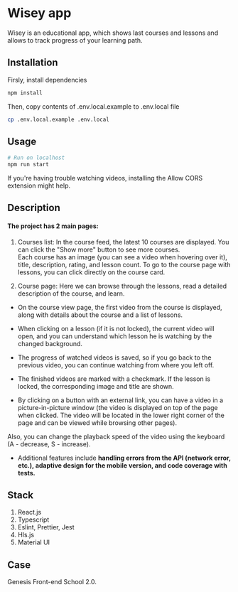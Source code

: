 # Wisey app

Wisey is an educational app, which shows last courses and lessons and allows to track progress of your learning path. 

## Installation

Firsly, install dependencies
```bash
npm install
```


Then, copy contents of .env.local.example to .env.local file
```bash
cp .env.local.example .env.local
```

## Usage

```bash
# Run on localhost
npm run start

```

If you're having trouble watching videos, installing the Allow CORS extension might help.

## Description
#### The project has 2 main pages:
1) Courses list: In the course feed, the latest 10 courses are displayed. You can click the "Show more" button to see more courses.   
 Each course has an image (you can see a video when hovering over it), title, description, rating, and lesson count. To go to the course page with lessons, you can click directly on the course card.


2) Course page: Here we can browse through the lessons, read a detailed description of the course, and learn.
 

 - On the course view page, the first video from the course is displayed, along with details about the course and a list of lessons. 
- When clicking on a lesson (if it is not locked), the current video will open, and you can understand which lesson he is watching by the changed background. 
- The progress of watched videos is saved, so if you go back to the previous video, you can continue watching from where you left off. 
- The finished videos are marked with a checkmark. If the lesson is locked, the corresponding image and title are shown.

- By clicking on a button with an external link, you can have a video in a picture-in-picture window (the video is displayed on top of the page when clicked. The video will be located in the lower right corner of the page and can be viewed while browsing other pages). 

Also, you can change the playback speed of the video using the keyboard (A - decrease, S - increase).

- Additional features include **handling errors from the API (network error, etc.), adaptive design for the mobile version, and code coverage with tests.**

## Stack

1) React.js
2) Typescript
3) Eslint, Prettier, Jest
4) Hls.js
5) Material UI

## Case
Genesis Front-end School 2.0. 
